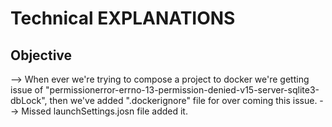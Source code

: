 # Technical EXPLANATIONS

## Objective
--> When ever we're trying to compose a project to docker we're getting issue of "permissionerror-errno-13-permission-denied-v15-server-sqlite3-dbLock", then we've added ".dockerignore" 
	file for over coming this issue.
--> Missed launchSettings.josn file added it.